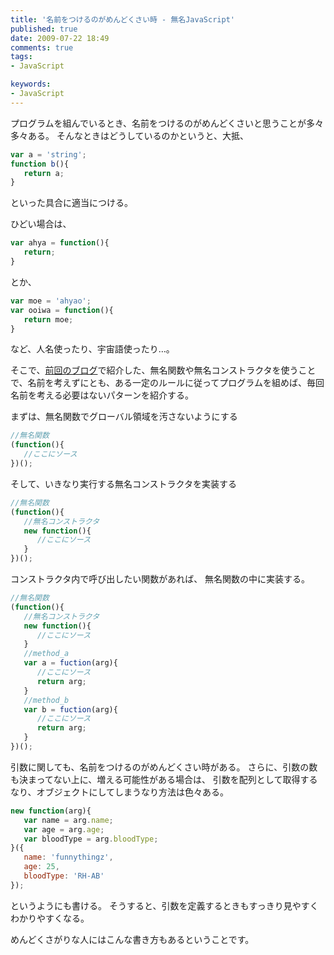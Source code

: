 ```yaml
---
title: '名前をつけるのがめんどくさい時 - 無名JavaScript'
published: true
date: 2009-07-22 18:49
comments: true
tags:
- JavaScript

keywords:
- JavaScript
---
```

プログラムを組んでいるとき、名前をつけるのがめんどくさいと思うことが多々多々ある。
そんなときはどうしているのかというと、大抵、

```js
var a = 'string';
function b(){
   return a;
}
```

といった具合に適当につける。

ひどい場合は、

```js
var ahya = function(){
   return;
}
```

とか、

```js
var moe = 'ahyao';
var ooiwa = function(){
   return moe;
}
```

など、人名使ったり、宇宙語使ったり…。

そこで、[前回のブログ](http://hiropo.co.uk/archives/168 "前回のブログ")で紹介した、無名関数や無名コンストラクタを使うことで、名前を考えずにとも、ある一定のルールに従ってプログラムを組めば、毎回名前を考える必要はないパターンを紹介する。

まずは、無名関数でグローバル領域を汚さないようにする

```js
//無名関数
(function(){
   //ここにソース
})();
```

そして、いきなり実行する無名コンストラクタを実装する

```js
//無名関数
(function(){
   //無名コンストラクタ
   new function(){
      //ここにソース
   }
})();
```

コンストラクタ内で呼び出したい関数があれば、
無名関数の中に実装する。

```js
//無名関数
(function(){
   //無名コンストラクタ
   new function(){
      //ここにソース
   }
   //method_a
   var a = fuction(arg){
      //ここにソース
      return arg;
   }
   //method_b
   var b = fuction(arg){
      //ここにソース
      return arg;
   }
})();
```

引数に関しても、名前をつけるのがめんどくさい時がある。
さらに、引数の数も決まってない上に、増える可能性がある場合は、
引数を配列として取得するなり、オブジェクトにしてしまうなり方法は色々ある。

```js
new function(arg){
   var name = arg.name;
   var age = arg.age;
   var bloodType = arg.bloodType;
}({
   name: 'funnythingz',
   age: 25,
   bloodType: 'RH-AB'
});
```


というようにも書ける。
そうすると、引数を定義するときもすっきり見やすくわかりやすくなる。

めんどくさがりな人にはこんな書き方もあるということです。